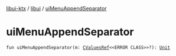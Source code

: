 [libui-ktx](../index.md) / [libui](index.md) / [uiMenuAppendSeparator](./ui-menu-append-separator.md)

# uiMenuAppendSeparator

`fun uiMenuAppendSeparator(m: `[`CValuesRef`](../kotlinx.cinterop/-c-values-ref/index.md)`<<ERROR CLASS>>?): `[`Unit`](https://kotlinlang.org/api/latest/jvm/stdlib/kotlin/-unit/index.html)